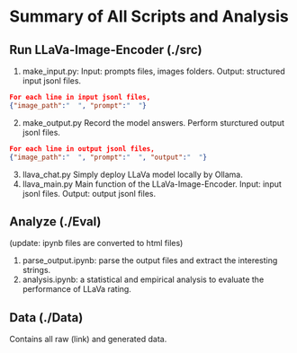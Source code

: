 # Summary of All Scripts and Analysis
## Run LLaVa-Image-Encoder (./src)
1. make_input.py:
Input: prompts files, images folders.
Output: structured input jsonl files.
```json
For each line in input jsonl files,
{"image_path":"  ", "prompt":"  "}
```
2. make_output.py
Record the model answers.
Perform sturctured output jsonl files.
```json
For each line in output jsonl files,
{"image_path":"  ", "prompt":"  ", "output":"  "}
```
3. llava_chat.py
Simply deploy LLaVa model locally by Ollama.
4. llava_main.py
Main function of the LLaVa-Image-Encoder.
Input: input jsonl files.
Output: output jsonl files.

## Analyze (./Eval)
(update: ipynb files are converted to html files)
1. parse_output.ipynb:
parse the output files and extract the interesting strings.
2. analysis.ipynb:
a statistical and empirical analysis to evaluate the performance of LLaVa rating.

## Data (./Data)
Contains all raw (link) and generated data.
